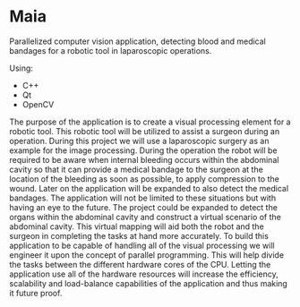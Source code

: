 # Maia

Parallelized computer vision application, detecting blood and medical bandages for a robotic tool in laparoscopic operations.

Using:
- C++
- Qt
- OpenCV 

The purpose of the application is to create a visual processing element for a robotic tool. This
robotic tool will be utilized to assist a surgeon during an operation. During this project we will use a
laparoscopic surgery as an example for the image processing. During the operation the robot will be
required to be aware when internal bleeding occurs within the abdominal cavity so that it can
provide a medical bandage to the surgeon at the location of the bleeding as soon as possible, to
apply compression to the wound. Later on the application will be expanded to also detect the
medical bandages.
The application will not be limited to these situations but with having an eye to the future. The
project could be expanded to detect the organs within the abdominal cavity and construct a virtual
scenario of the abdominal cavity. This virtual mapping will aid both the robot and the surgeon in
completing the tasks at hand more accurately.
To build this application to be capable of handling all of the visual processing we will engineer it
upon the concept of parallel programming. This will help divide the tasks between the different
hardware cores of the CPU. Letting the application use all of the hardware resources will increase
the efficiency, scalability and load-balance capabilities of the application and thus making it future
proof.
